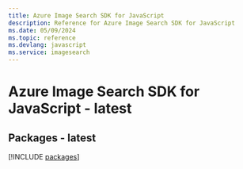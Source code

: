 ```yaml
---
title: Azure Image Search SDK for JavaScript
description: Reference for Azure Image Search SDK for JavaScript
ms.date: 05/09/2024
ms.topic: reference
ms.devlang: javascript
ms.service: imagesearch
---
```

# Azure Image Search SDK for JavaScript - latest
## Packages - latest
[!INCLUDE [packages](image-search-index.md)]